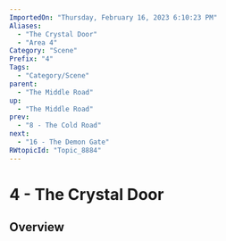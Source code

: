 ```yaml
---
ImportedOn: "Thursday, February 16, 2023 6:10:23 PM"
Aliases:
  - "The Crystal Door"
  - "Area 4"
Category: "Scene"
Prefix: "4"
Tags:
  - "Category/Scene"
parent:
  - "The Middle Road"
up:
  - "The Middle Road"
prev:
  - "8 - The Cold Road"
next:
  - "16 - The Demon Gate"
RWtopicId: "Topic_8884"
---
```

# 4 - The Crystal Door
## Overview
